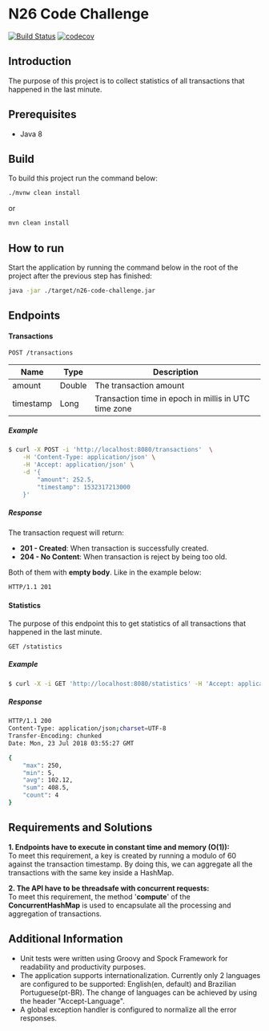 # N26 Code Challenge

[![Build Status](https://travis-ci.org/leonardocaldas/n26-code-challenge.svg?branch=master)](https://travis-ci.org/leonardocaldas/n26-code-challenge)
[![codecov](https://codecov.io/gh/leonardocaldas/n26-code-challenge/branch/master/graph/badge.svg)](https://codecov.io/gh/leonardocaldas/n26-code-challenge)

## Introduction
The purpose of this project is to collect statistics of all transactions that happened in the last minute.  

## Prerequisites
- Java 8

## Build

To build this project run the command below:

```bash
./mvnw clean install
```
or
```bash
mvn clean install
```

## How to run

Start the application by running the command below in the root of the project after the previous step has finished:

```bash
java -jar ./target/n26-code-challenge.jar
```


## Endpoints

#### Transactions

`POST /transactions`

| Name      | Type   | Description                                          |
|-----------|--------|------------------------------------------------------|
| amount    | Double | The transaction amount                               |
| timestamp | Long   | Transaction time in epoch in millis in UTC time zone |

##### Example

```bash
$ curl -X POST -i 'http://localhost:8080/transactions'  \
    -H 'Content-Type: application/json' \
    -H 'Accept: application/json' \
    -d '{
        "amount": 252.5,
        "timestamp": 1532317213000
    }'
```

##### Response

The transaction request will return:
    
- **201 - Created**: When transaction is successfully created.
- **204 - No Content**: When transaction is reject by being too old.

Both of them with **empty body**. Like in the example below:

```bash
HTTP/1.1 201 
```

#### Statistics

The purpose of this endpoint this to get statistics of all transactions that happened in the last minute. 

`GET /statistics`

##### Example
```bash
$ curl -X -i GET 'http://localhost:8080/statistics' -H 'Accept: application/json'
```

##### Response

```bash
HTTP/1.1 200 
Content-Type: application/json;charset=UTF-8
Transfer-Encoding: chunked
Date: Mon, 23 Jul 2018 03:55:27 GMT

{
    "max": 250,
    "min": 5,
    "avg": 102.12,
    "sum": 408.5,
    "count": 4
}
```

## Requirements and Solutions

**1. Endpoints have to execute in constant time and memory (O(1)):**<br>
To meet this requirement, a key is created by running a modulo of 60 against the transaction timestamp. By doing this, we can aggregate all the transactions with the same key inside a HashMap.      

**2. The API have to be threadsafe with concurrent requests:**<br>
To meet this requirement, the method '**compute**' of the **ConcurrentHashMap** is used to encapsulate all the processing and aggregation of transactions.

## Additional Information

- Unit tests were written using Groovy and Spock Framework for readability and productivity purposes.
- The application supports internationalization. Currently only 2 languages are configured to be supported: English(en, default) and Brazilian Portuguese(pt-BR). The change of languages can be achieved by using the header "Accept-Language".
- A global exception handler is configured to normalize all the error responses.